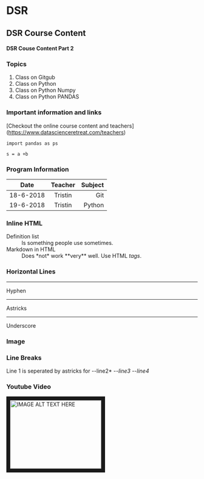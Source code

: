 # DSR
## DSR Course Content 
#### DSR Couse Content Part 2 


### Topics 

1. Class on Gitgub 
2. Class on Python 
3. Class on Python Numpy 
4. Class on Python PANDAS 


### Important information and links 

[Checkout the online course content and teachers] (https://www.datascienceretreat.com/teachers)

```import numpy as np 
import pandas as ps 

s = a +b 
```

### Program Information 

|Date|Teacher|Subject|
|----|:------:|-----:|
|18-6-2018|Tristin|Git|
|19-6-2018|Tristin|Python|


### Inline HTML 

<dl>
  <dt>Definition list</dt>
  <dd>Is something people use sometimes.</dd>

  <dt>Markdown in HTML</dt>
  <dd>Does *not* work **very** well. Use HTML <em>tags</em>.</dd>
</dl>


### Horizontal Lines 
___
Hyphen 

***
Astricks 
___
Underscore 

### Image 

### Line Breaks 

Line 1 is seperated by astricks for --line2* --*line3* --*line4* 


### Youtube Video 
<a href="http://www.youtube.com/watch?feature=player_embedded&v=YOUTUBE_VIDEO_ID_HERE
" target="_blank"><img src="http://img.youtube.com/vi/YOUTUBE_VIDEO_ID_HERE/0.jpg" 
alt="IMAGE ALT TEXT HERE" width="240" height="180" border="10" /></a>

